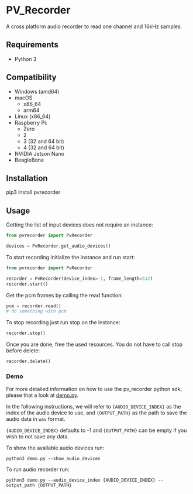 # PV_Recorder

A cross platform audio recorder to read one channel and 16kHz samples.

## Requirements

- Python 3

## Compatibility

- Windows (amd64)
- macOS 
    - x86_64
    - arm64
- Linux (x86_64)
- Raspberry Pi:
    - Zero
    - 2
    - 3 (32 and 64 bit)
    - 4 (32 and 64 bit)
- NVIDIA Jetson Nano
- BeagleBone

## Installation

pip3 install pvrecorder

## Usage

Getting the list of input devices does not require an instance:

```python
from pvrecorder import PvRecorder

devices = PvRecorder.get_audio_devices()
```

To start recording initialize the instance and run start:

```python
from pvrecorder import PvRecorder

recorder = PvRecorder(device_index=-1, frame_length=512)
recorder.start()
```

Get the pcm frames by calling the read function:

```python
pcm = recorder.read()
# do something with pcm
```

To stop recording just run stop on the instance:

```python
recorder.stop()
```

Once you are done, free the used resources. You do not have to call stop before delete:

```python
recorder.delete()
```

### Demo

For more detailed information on how to use the pv_recorder python sdk, please that a look at [demo.py](demo/demo.js).

In the following instructions, we will refer to  `{AUDIO_DEVICE_INDEX}` as the index of the audio device to use, and `{OUTPUT_PATH}` as the path to save the audio data in `wav` format.

`{AUDIO_DEVICE_INDEX}` defaults to -1 and `{OUTPUT_PATH}` can be empty if you wish to not save any data.

To show the available audio devices run:

```console
python3 demo.py --show_audio_devices
```

To run audio recorder run:

```console
python3 demo.py --audio_device_index {AUDIO_DEVICE_INDEX} --output_path {OUTPUT_PATH}
```
